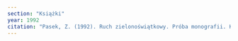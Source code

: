 ```yaml
---
section: "Książki"
year: 1992
citation: "Pasek, Z. (1992). Ruch zielonoświątkowy. Próba monografii. Kraków: Nomos."
---
```


